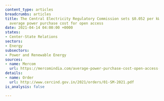 ```yaml
---
content_type: articles
breadcrumbs: articles
title: The Central Electricity Regulatory Commission sets $0.052 per kWh as the national
  average power purchase cost for open access
date: 2021-04-14 04:00:00 +0000
states:
- Center-State Relations
sectors:
- Energy
subsectors:
- Power and Renewable Energy
sources:
- name: Mercom
  url: https://mercomindia.com/average-power-purchase-cost-open-access-solar/
details:
- name: Order
  url: http://www.cercind.gov.in/2021/orders/01-SM-2021.pdf
is_analysis: false

---
```

